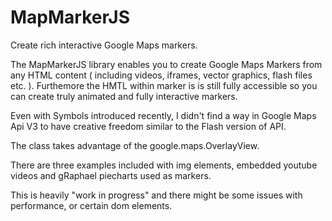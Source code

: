 MapMarkerJS
==========

Create rich interactive Google Maps markers.

The MapMarkerJS library enables you to create Google Maps Markers from any HTML content ( including videos, iframes, vector graphics, flash files etc. ). Furthemore the HMTL within marker is  is still fully accessible so you can create truly animated and fully interactive markers.

Even with Symbols introduced recently, I didn't find a way in Google Maps Api V3 to have creative freedom similar to the Flash version of API.

The class takes advantage of the google.maps.OverlayView.

There are three examples included with img elements, embedded youtube videos and gRaphael piecharts used as markers.

This is heavily "work in progress" and there might be some issues with performance, or certain dom elements.
